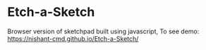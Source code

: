 # Etch-a-Sketch
Browser version of sketchpad built using javascript, To see demo: https://nishant-cmd.github.io/Etch-a-Sketch/